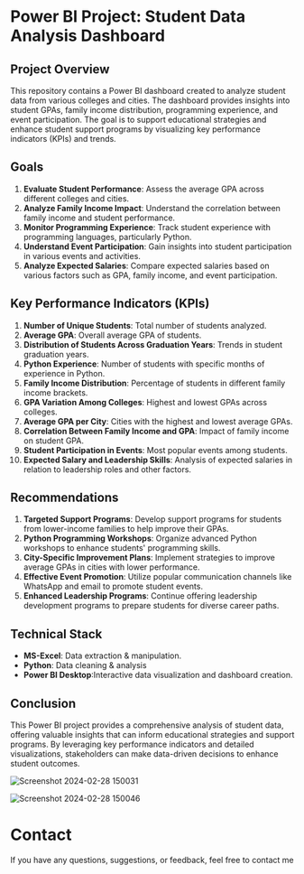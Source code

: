# Power BI Project: Student Data Analysis Dashboard

## Project Overview

This repository contains a Power BI dashboard created to analyze student data from various colleges and cities. The dashboard provides insights into student GPAs, family income distribution, programming experience, and event participation. The goal is to support educational strategies and enhance student support programs by visualizing key performance indicators (KPIs) and trends.

## Goals

1. **Evaluate Student Performance**: Assess the average GPA across different colleges and cities.
2. **Analyze Family Income Impact**: Understand the correlation between family income and student performance.
3. **Monitor Programming Experience**: Track student experience with programming languages, particularly Python.
4. **Understand Event Participation**: Gain insights into student participation in various events and activities.
5. **Analyze Expected Salaries**: Compare expected salaries based on various factors such as GPA, family income, and event participation.

## Key Performance Indicators (KPIs)

1. **Number of Unique Students**: Total number of students analyzed.
2. **Average GPA**: Overall average GPA of students.
3. **Distribution of Students Across Graduation Years**: Trends in student graduation years.
4. **Python Experience**: Number of students with specific months of experience in Python.
5. **Family Income Distribution**: Percentage of students in different family income brackets.
6. **GPA Variation Among Colleges**: Highest and lowest GPAs across colleges.
7. **Average GPA per City**: Cities with the highest and lowest average GPAs.
8. **Correlation Between Family Income and GPA**: Impact of family income on student GPA.
9. **Student Participation in Events**: Most popular events among students.
10. **Expected Salary and Leadership Skills**: Analysis of expected salaries in relation to leadership roles and other factors.

## Recommendations

1. **Targeted Support Programs**: Develop support programs for students from lower-income families to help improve their GPAs.
2. **Python Programming Workshops**: Organize advanced Python workshops to enhance students' programming skills.
3. **City-Specific Improvement Plans**: Implement strategies to improve average GPAs in cities with lower performance.
4. **Effective Event Promotion**: Utilize popular communication channels like WhatsApp and email to promote student events.
5. **Enhanced Leadership Programs**: Continue offering leadership development programs to prepare students for diverse career paths.

## Technical Stack

- **MS-Excel**: Data extraction & manipulation.
- **Python**: Data cleaning & analysis
- **Power BI Desktop**:Interactive data visualization and dashboard creation.


## Conclusion

This Power BI project provides a comprehensive analysis of student data, offering valuable insights that can inform educational strategies and support programs. By leveraging key performance indicators and detailed visualizations, stakeholders can make data-driven decisions to enhance student outcomes.

![Screenshot 2024-02-28 150031](https://github.com/user-attachments/assets/0a683de9-c3af-4d1f-91ec-28c7fe811522)

![Screenshot 2024-02-28 150046](https://github.com/user-attachments/assets/283f3745-c581-415e-b4ee-e85226798354)


# Contact
If you have any questions, suggestions, or feedback, feel free to contact me 
